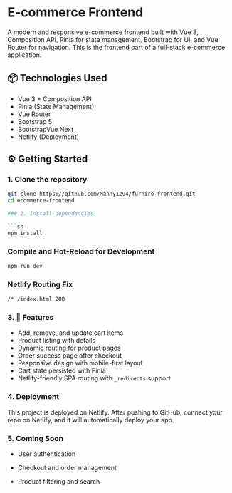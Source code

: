 # E-commerce Frontend

A modern and responsive e-commerce frontend built with Vue 3, Composition API, Pinia for state management, Bootstrap for UI, and Vue Router for navigation. This is the frontend part of a full-stack e-commerce application.

## 📦 Technologies Used

- Vue 3 + Composition API
- Pinia (State Management)
- Vue Router
- Bootstrap 5
- BootstrapVue Next
- Netlify (Deployment)

## ⚙️ Getting Started

### 1. Clone the repository

````bash
git clone https://github.com/Manny1294/furniro-frontend.git
cd ecommerce-frontend

### 2. Install dependencies

```sh
npm install
````

### Compile and Hot-Reload for Development

```sh
npm run dev
```

### Netlify Routing Fix

```sh
/* /index.html 200
```

### 3. 🚀 Features

- Add, remove, and update cart items
- Product listing with details
- Dynamic routing for product pages
- Order success page after checkout
- Responsive design with mobile-first layout
- Cart state persisted with Pinia
- Netlify-friendly SPA routing with `_redirects` support

### 4. Deployment

This project is deployed on Netlify. After pushing to GitHub, connect your repo on Netlify, and it will automatically deploy your app.

### 5. Coming Soon

- User authentication

- Checkout and order management

- Product filtering and search
